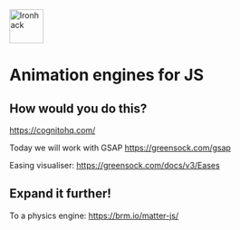 <img src="https://raw.githubusercontent.com/webmad1019-1/w1d3-advanced-selectors-positioning-full-layout/master/img/ironhack.svg?sanitize=true" alt="Ironhack" width="60"/>

# Animation engines for JS

## How would you do this?

https://cognitohq.com/

Today we will work with GSAP https://greensock.com/gsap

Easing visualiser: https://greensock.com/docs/v3/Eases

## Expand it further!

To a physics engine: https://brm.io/matter-js/
